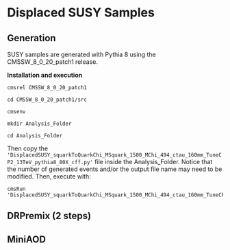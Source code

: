 # Displaced SUSY Samples

## Generation

SUSY samples are generated with Pythia 8 using the CMSSW_8_0_20_patch1 release.

**Installation and execution**

```
cmsrel CMSSW_8_0_20_patch1

cd CMSSW_8_0_20_patch1/src

cmsenv

mkdir Analysis_Folder

cd Analysis_Folder
```

Then copy the ```'DisplacedSUSY_squarkToQuarkChi_MSquark_1500_MChi_494_ctau_160mm_TuneCP2_13TeV_pythia8_80X_cff.py'``` file inside the Analysis_Folder. Notice that the number of generated events and/or the output file name may need to be modified. Then, execute with:

```
cmsRun 'DisplacedSUSY_squarkToQuarkChi_MSquark_1500_MChi_494_ctau_160mm_TuneCP2_13TeV_pythia8_80X_cff.py'
```

## DRPremix (2 steps)


## MiniAOD
